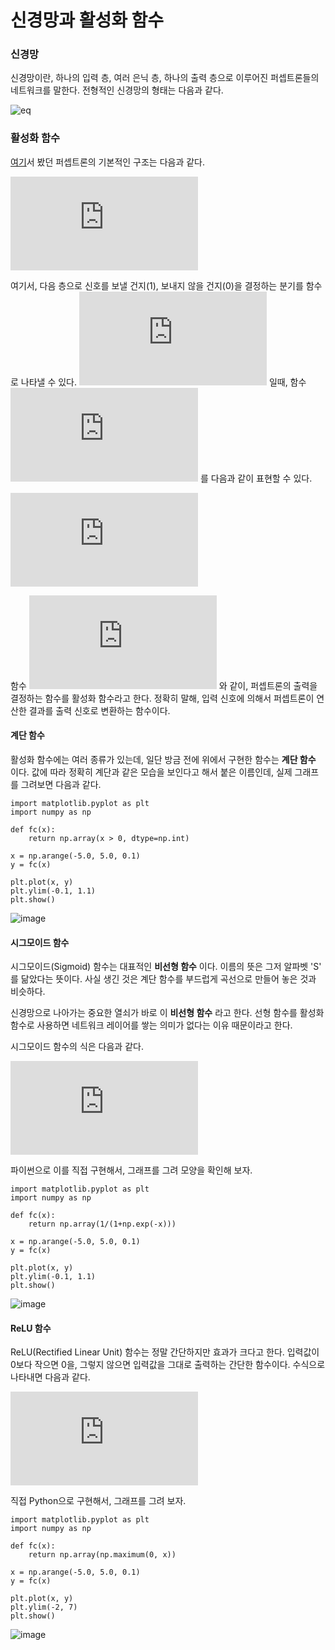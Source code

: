 # 신경망과 활성화 함수

### 신경망

신경망이란, 하나의 입력 층, 여러 은닉 층, 하나의 출력 층으로 이루어진 퍼셉트론들의 네트워크를 말한다. 전형적인 신경망의 형태는 다음과 같다.

![eq](image/Network.png)

### 활성화 함수

[여기](https://github.com/NoNamedSelfDriveing/DeepLearningStudy/blob/master/Soomin/20170922_Perceptron.md)서 봤던 퍼셉트론의 기본적인 구조는 다음과 같다.

![eq](https://latex.codecogs.com/png.latex?Y%20%3D%20%5Cleft%5C%7B%5Cbegin%7Bmatrix%7D%200%20%5C%20%5C%20%5C%20%28w_1x_1&plus;w_2x_2&plus;b%20%5Cleq%200%29%5C%5C%201%20%5C%20%5C%20%5C%20%28w_1x_1&plus;w_2x_2&plus;b%20%3E%200%29%20%5Cend%7Bmatrix%7D%5Cright.)

여기서, 다음 층으로 신호를 보낼 건지(1), 보내지 않을 건지(0)을 결정하는 분기를 함수로 나타낼 수 있다. ![eq](https://latex.codecogs.com/png.latex?x%20%3D%20w_1x_1&plus;w_2x_2&plus;b) 일때, 함수 ![eq](https://latex.codecogs.com/png.latex?h%28x%29) 를 다음과 같이 표현할 수 있다.

![eq](https://latex.codecogs.com/png.latex?h%28x%29%20%3D%20%5Cleft%5C%7B%5Cbegin%7Bmatrix%7D%201%20%5C%20%5C%20%5C%20%28x%5Cleq%200%29%20%5C%5C%200%20%5C%20%5C%20%5C%20%28x%20%3E%201%29%20%5Cend%7Bmatrix%7D%5Cright.)

함수 ![eq](https://latex.codecogs.com/png.latex?h%28x%29) 와 같이, 퍼셉트론의 출력을 결정하는 함수를 활성화 함수라고 한다. 정확히 말해, 입력 신호에 의해서 퍼셉트론이 연산한 결과를 출력 신호로 변환하는 함수이다.

#### 계단 함수

활성화 함수에는 여러 종류가 있는데, 일단 방금 전에 위에서 구현한 함수는 __계단 함수__ 이다. 값에 따라 정확히 계단과 같은 모습을 보인다고 해서 붙은 이름인데, 실제 그래프를 그려보면 다음과 같다.

```
import matplotlib.pyplot as plt
import numpy as np

def fc(x):
    return np.array(x > 0, dtype=np.int)

x = np.arange(-5.0, 5.0, 0.1)
y = fc(x)

plt.plot(x, y)
plt.ylim(-0.1, 1.1)
plt.show()
```

![image](https://github.com/MagmaTart/DeepLearningStudy/blob/master/Soomin/image/stairs_function.PNG)

#### 시그모이드 함수

시그모이드(Sigmoid) 함수는 대표적인 __비선형 함수__ 이다. 이름의 뜻은 그저 알파벳 'S' 를 닮았다는 뜻이다. 사실 생긴 것은 계단 함수를 부드럽게 곡선으로 만들어 놓은 것과 비슷하다.

신경망으로 나아가는 중요한 열쇠가 바로 이 __비선형 함수__ 라고 한다. 선형 함수를 활성화 함수로 사용하면 네트워크 레이어를 쌓는 의미가 없다는 이유 때문이라고 한다.

시그모이드 함수의 식은 다음과 같다.

![eq](https://latex.codecogs.com/png.latex?h%28x%29%20%3D%20%5Cfrac%7B1%7D%7B1&plus;e%5E%7B-x%7D%7D)

파이썬으로 이를 직접 구현해서, 그래프를 그려 모양을 확인해 보자.

```
import matplotlib.pyplot as plt
import numpy as np

def fc(x):
    return np.array(1/(1+np.exp(-x)))

x = np.arange(-5.0, 5.0, 0.1)
y = fc(x)

plt.plot(x, y)
plt.ylim(-0.1, 1.1)
plt.show()
```

![image](https://github.com/MagmaTart/DeepLearningStudy/blob/master/Soomin/image/sigmoid_function.PNG)

#### ReLU 함수
ReLU(Rectified Linear Unit) 함수는 정말 간단하지만 효과가 크다고 한다. 입력값이 0보다 작으면 0을, 그렇지 않으면 입력값을 그대로 출력하는 간단한 함수이다. 수식으로 나타내면 다음과 같다.

![eq](https://latex.codecogs.com/png.latex?h%28x%29%20%3D%20%5Cleft%5C%7B%5Cbegin%7Bmatrix%7D%200%20%5C%20%5C%20%5C%20%28x%5Cleq%200%29%20%5C%5C%20x%20%5C%20%5C%20%5C%20%28x%20%3E%200%29%20%5Cend%7Bmatrix%7D%5Cright.)

직접 Python으로 구현해서, 그래프를 그려 보자.

```
import matplotlib.pyplot as plt
import numpy as np

def fc(x):
    return np.array(np.maximum(0, x))

x = np.arange(-5.0, 5.0, 0.1)
y = fc(x)

plt.plot(x, y)
plt.ylim(-2, 7)
plt.show()
```

![image](https://github.com/MagmaTart/DeepLearningStudy/blob/master/Soomin/image/ReLU_function.PNG)
